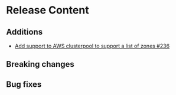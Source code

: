 [comment]: # ( Copyright Contributors to the Open Cluster Management project )
# Release Content
## Additions

-  [Add support to AWS clusterpool to support a list of zones #236](https://github.com/stolostron/cm-cli/issues/236)

## Breaking changes

## Bug fixes
